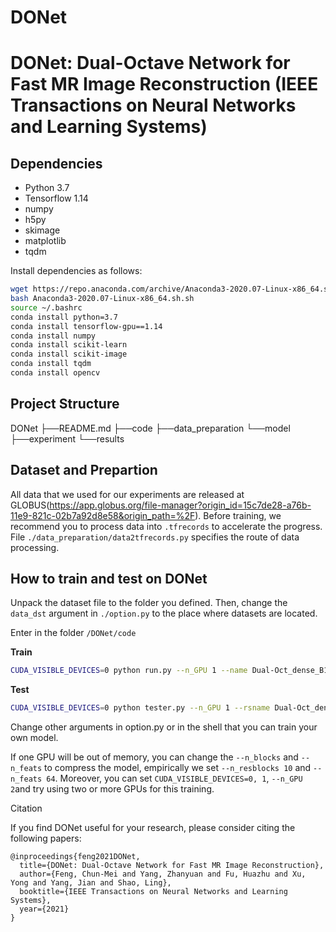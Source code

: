 # DONet
# DONet: Dual-Octave Network for Fast MR Image Reconstruction (IEEE Transactions on Neural Networks and Learning Systems)

## Dependencies
* Python 3.7
* Tensorflow 1.14
* numpy
* h5py
* skimage
* matplotlib
* tqdm

Install dependencies as follows:
```bash
wget https://repo.anaconda.com/archive/Anaconda3-2020.07-Linux-x86_64.sh
bash Anaconda3-2020.07-Linux-x86_64.sh.sh
source ~/.bashrc
conda install python=3.7
conda install tensorflow-gpu==1.14
conda install numpy
conda install scikit-learn
conda install scikit-image
conda install tqdm
conda install opencv
```

## Project Structure
DONet
  ├──README.md
  ├──code
    ├──data_preparation
    └──model
  ├──experiment
  └──results

## Dataset and Prepartion
All data that we used for our experiments are released at GLOBUS(https://app.globus.org/file-manager?origin_id=15c7de28-a76b-11e9-821c-02b7a92d8e58&origin_path=%2F).
Before training, we recommend you to process data into ```.tfrecords``` to accelerate the progress.  File ```./data_preparation/data2tfrecords.py``` specifies the route of data processing.

## How to train and test on DONet
Unpack the dataset file to the folder you defined. Then, change the ```data_dst``` argument in ```./option.py``` to the place where datasets are located.

Enter in the folder ```/DONet/code```

**Train**
```bash
CUDA_VISIBLE_DEVICES=0 python run.py --n_GPU 1 --name Dual-Oct_dense_B10_lrb3_a0.125_cpd320_1Un3X --n_blocks 10 --n_feats 64 --lr 1e-3 --alpha 0.125 --data_dst coronal_pd_320 --epoch 50 --mask_name 1Un3_320
```

**Test**
```bash
CUDA_VISIBLE_DEVICES=0 python tester.py --n_GPU 1 --rsname Dual-Oct_dense_B10_lrb3_a0.125_cpd320_1Un3X --n_blocks 10 --n_feats 64 --alpha 0.125 --data_dst coronal_pd_320 --mask_name 1Un3_320 --test_only --save_gt --save_results
```

Change other arguments in option.py or in the shell that you can train your own model.

If one GPU will be out of memory, you can change the ```--n_blocks``` and  ```--n_feats``` to compress the model, empirically we set ```--n_resblocks 10``` and ```--n_feats 64```. Moreover, you can set ```CUDA_VISIBLE_DEVICES=0, 1```, ```--n_GPU 2```and try using two or more GPUs for this training.

Citation

If you find DONet useful for your research, please consider citing the following papers:

```
@inproceedings{feng2021DONet,
  title={DONet: Dual-Octave Network for Fast MR Image Reconstruction},
  author={Feng, Chun-Mei and Yang, Zhanyuan and Fu, Huazhu and Xu, Yong and Yang, Jian and Shao, Ling},
  booktitle={IEEE Transactions on Neural Networks and Learning Systems},
  year={2021}
}
```
